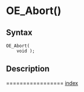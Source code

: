 # OE_Abort()



## Syntax

    OE_Abort(
        void );
## Description 

=================
[index](index.md)

